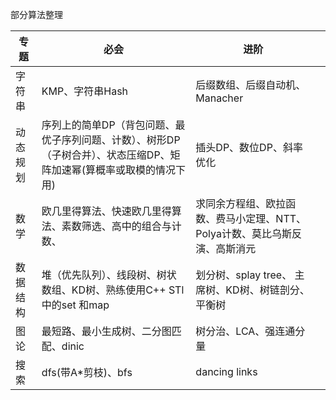 部分算法整理

| 专题     | 必会                                                         | 进阶                                                         |      |
| -------- | ------------------------------------------------------------ | ------------------------------------------------------------ | ---- |
| 字符串   | KMP、字符串Hash                                              | 后缀数组、后缀自动机、Manacher                               |      |
| 动态规划 | 序列上的简单DP（背包问题、最优子序列问题、计数）、树形DP（子树合并）、状态压缩DP、矩阵加速幂(算概率或取模的情况下用) | 插头DP、数位DP、斜率优化                                     |      |
| 数学     | 欧几里得算法、快速欧几里得算法、素数筛选、高中的组合与计数、 | 求同余方程组、欧拉函数、费马小定理、NTT、Polya计数、莫比乌斯反演、高斯消元 |      |
| 数据结构 | 堆（优先队列）、线段树、树状数组、KD树、熟练使用C++ STl中的set 和map         | 划分树、splay tree、 主席树、KD树、树链剖分、平衡树          |      |
| 图论     | 最短路、最小生成树、二分图匹配、dinic                        | 树分治、LCA、强连通分量                                      |      |
| 搜索     | dfs(带A*剪枝)、bfs                                           | dancing links                                                |      |
